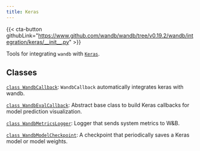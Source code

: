 ```yaml
---
title: Keras
---
```

<!-- Insert buttons and diff -->
{{< cta-button githubLink="https://www.github.com/wandb/wandb/tree/v0.19.2/wandb/integration/keras/__init__.py" >}}

Tools for integrating `wandb` with [`Keras`](https://keras.io/).

## Classes

[`class WandbCallback`](./wandbcallback/): `WandbCallback` automatically integrates keras with wandb.

[`class WandbEvalCallback`](./wandbevalcallback/): Abstract base class to build Keras callbacks for model prediction visualization.

[`class WandbMetricsLogger`](./wandbmetricslogger/): Logger that sends system metrics to W&B.

[`class WandbModelCheckpoint`](./wandbmodelcheckpoint/): A checkpoint that periodically saves a Keras model or model weights.

